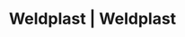 ---
Filename: "eshop-products-variant36"
Link: "file:/Users/vinayakpatel/Downloads/www.weldplast.cz/eshop_products_compare/add/eshop-products-variant36"
product_name: "null"
product_id: "null"
title: "Weldplast | Weldplast"
product_desc: ""
product_specs: ""
product_downloads: ""
href: ""
p_desc_2: ""
accessories: ""
similar_products: ""
---